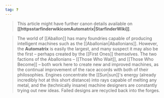 ```yaml
---
tag: ❓
---
```





> This article might have further canon details available on **[[httpsstarfinderwikicomAutomatrix|StarfinderWiki]]**.


> The world of [[Aballon]] has many foundries capable of producing intelligent machines such as the [[Aballonian|Aballonians]]. However, the **Automatrix** is easily the largest, and many suspect it may also be the first – perhaps created by the [[First Ones]] themselves.
> The two factions of the Aballonians – [[Those Who Wait]], and [[Those Who Become]] – both work here to create new and improved machines, as the continual improvement of the race accords with both of their philosophies.
> Engines concentrate the [[Sun|sun]]'s energy (already incredibly hot at this short distance) into rays capable of melting any metal, and the (technically insane) machine designers are constantly trying out new ideas. Failed designs are recycled back into the forges.







